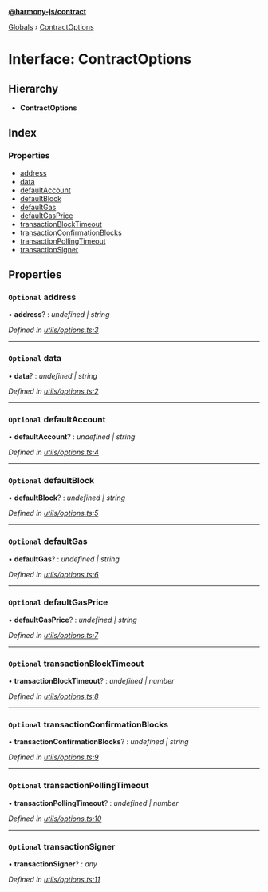 **[@harmony-js/contract](../README.md)**

[Globals](../README.md) › [ContractOptions](contractoptions.md)

# Interface: ContractOptions

## Hierarchy

* **ContractOptions**

## Index

### Properties

* [address](contractoptions.md#optional-address)
* [data](contractoptions.md#optional-data)
* [defaultAccount](contractoptions.md#optional-defaultaccount)
* [defaultBlock](contractoptions.md#optional-defaultblock)
* [defaultGas](contractoptions.md#optional-defaultgas)
* [defaultGasPrice](contractoptions.md#optional-defaultgasprice)
* [transactionBlockTimeout](contractoptions.md#optional-transactionblocktimeout)
* [transactionConfirmationBlocks](contractoptions.md#optional-transactionconfirmationblocks)
* [transactionPollingTimeout](contractoptions.md#optional-transactionpollingtimeout)
* [transactionSigner](contractoptions.md#optional-transactionsigner)

## Properties

### `Optional` address

• **address**? : *undefined | string*

*Defined in [utils/options.ts:3](https://github.com/FireStack-Lab/Harmony-sdk-core/blob/d840c02/packages/harmony-contract/src/utils/options.ts#L3)*

___

### `Optional` data

• **data**? : *undefined | string*

*Defined in [utils/options.ts:2](https://github.com/FireStack-Lab/Harmony-sdk-core/blob/d840c02/packages/harmony-contract/src/utils/options.ts#L2)*

___

### `Optional` defaultAccount

• **defaultAccount**? : *undefined | string*

*Defined in [utils/options.ts:4](https://github.com/FireStack-Lab/Harmony-sdk-core/blob/d840c02/packages/harmony-contract/src/utils/options.ts#L4)*

___

### `Optional` defaultBlock

• **defaultBlock**? : *undefined | string*

*Defined in [utils/options.ts:5](https://github.com/FireStack-Lab/Harmony-sdk-core/blob/d840c02/packages/harmony-contract/src/utils/options.ts#L5)*

___

### `Optional` defaultGas

• **defaultGas**? : *undefined | string*

*Defined in [utils/options.ts:6](https://github.com/FireStack-Lab/Harmony-sdk-core/blob/d840c02/packages/harmony-contract/src/utils/options.ts#L6)*

___

### `Optional` defaultGasPrice

• **defaultGasPrice**? : *undefined | string*

*Defined in [utils/options.ts:7](https://github.com/FireStack-Lab/Harmony-sdk-core/blob/d840c02/packages/harmony-contract/src/utils/options.ts#L7)*

___

### `Optional` transactionBlockTimeout

• **transactionBlockTimeout**? : *undefined | number*

*Defined in [utils/options.ts:8](https://github.com/FireStack-Lab/Harmony-sdk-core/blob/d840c02/packages/harmony-contract/src/utils/options.ts#L8)*

___

### `Optional` transactionConfirmationBlocks

• **transactionConfirmationBlocks**? : *undefined | string*

*Defined in [utils/options.ts:9](https://github.com/FireStack-Lab/Harmony-sdk-core/blob/d840c02/packages/harmony-contract/src/utils/options.ts#L9)*

___

### `Optional` transactionPollingTimeout

• **transactionPollingTimeout**? : *undefined | number*

*Defined in [utils/options.ts:10](https://github.com/FireStack-Lab/Harmony-sdk-core/blob/d840c02/packages/harmony-contract/src/utils/options.ts#L10)*

___

### `Optional` transactionSigner

• **transactionSigner**? : *any*

*Defined in [utils/options.ts:11](https://github.com/FireStack-Lab/Harmony-sdk-core/blob/d840c02/packages/harmony-contract/src/utils/options.ts#L11)*